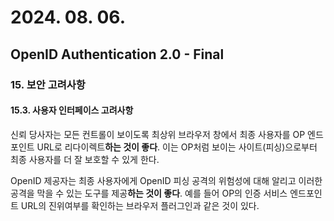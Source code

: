 # 2024. 08. 06.

## OpenID Authentication 2.0 - Final

### 15. 보안 고려사항

#### 15.3. 사용자 인터페이스 고려사항

신뢰 당사자는 모든 컨트롤이 보이도록 최상위 브라우저 창에서 최종 사용자를 OP 엔드포인트 URL로 리다이렉트**하는 것이 좋다**. 이는 OP처럼 보이는 사이트(피싱)으로부터 최종 사용자를 더 잘 보호할 수 있게 한다.

OpenID 제공자는 최종 사용자에게 OpenID 피싱 공격의 위험성에 대해 알리고 이러한 공격을 막을 수 있는 도구를 제공**하는 것이 좋다**. 예를 들어 OP의 인증 서비스 엔드포인트 URL의 진위여부를 확인하는 브라우저 플러그인과 같은 것이 있다.